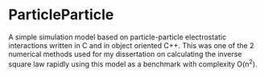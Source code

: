 # ParticleParticle
A simple simulation model based on particle-particle electrostatic interactions written in C and in object oriented C++.
This was one of the 2 numerical methods used for my dissertation on calculating the inverse square law rapidly using this model as a benchmark with complexity O(n<sup>2</sup>).

